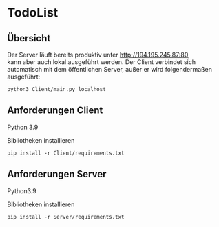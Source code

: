 # TodoList

## Übersicht
Der Server läuft bereits produktiv unter http://194.195.245.87:80,  
kann aber auch lokal ausgeführt werden. Der Client verbindet sich 
automatisch mit dem öffentlichen Server, außer er wird folgendermaßen 
ausgeführt:

```
python3 Client/main.py localhost
```

## Anforderungen Client
Python 3.9

Bibliotheken installieren
```
pip install -r Client/requirements.txt
```


## Anforderungen Server
Python3.9

Bibliotheken installieren
```
pip install -r Server/requirements.txt
```


